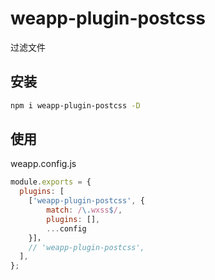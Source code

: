 # weapp-plugin-postcss

过滤文件

## 安装

```bash
npm i weapp-plugin-postcss -D
```

## 使用
weapp.config.js

```js
module.exports = {
  plugins: [
    ['weapp-plugin-postcss', {
        match: /\.wxss$/,
        plugins: [],
        ...config
    }]，
    // 'weapp-plugin-postcss',
  ],
};
```